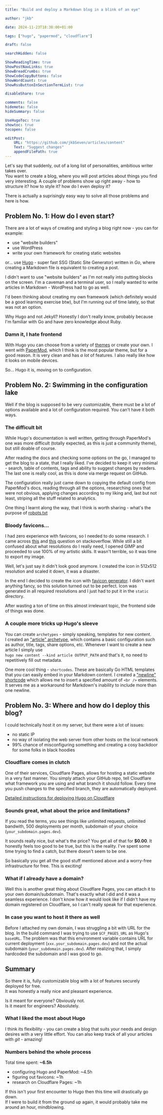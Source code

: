 ```yaml
---
title: "Build and deploy a Markdown blog in a blink of an eye"

author: "jkb"

date: 2024-11-23T18:38:00+01:00

tags: ["hugo", "papermod", "cloudflare"]

draft: false

searchHidden: false

ShowReadingTime: true
ShowPostNavLinks: true
ShowBreadCrumbs: true
ShowCodeCopyButtons: false
ShowWordCount: true
ShowRssButtonInSectionTermList: true

disableShare: true

comments: false
hidemeta: false
hideSummary: false

UseHugoToc: true
showtoc: true
tocopen: false

editPost:
    URL: "https://github.com/jkbSeven/articles/content"
    Text: "Suggest changes"
    appendFilePath: true
---
```


Let's say that suddenly, out of a long list of personalities, ambitious writer takes over.  
You want to create a blog, where you will post articles about things you find very interesting.
A couple of problems show up right away - how to structure it? how to style it? how do I even deploy it?

There is actually a suprisingly easy way to solve all those problems and here is how.

## Problem No. 1: How do I even start?
There are a lot of ways of creating and styling a blog right now - you can for example:
* use "website builders"
* use WordPress
* write your own framework for creating static websites

or... use [Hugo](https://gohugo.io/) - super fast SSG (Static Site Generator) written in _Go_, where creating a Markdown
file is equivalent to creating a post.

I didn't want to use "website builders" as I'm not really into putting blocks on the screen.
I'm a caveman and a terminal user, so I really wanted to write articles in Markdown - WordPress had to go as well.

I'd been thinking about creating my own framework (which definitely would be a good learning exercise btw),
but I'm running out of time lately, so that was not an option.

Why Hugo and not Jekyll?
Honestly I don't really know, probably because I'm familiar with Go and have zero knowledge about Ruby.

### Damn it, I hate frontend
With Hugo you can choose from a variety of [themes](https://themes.gohugo.io/) or create your own.
I went with [PaperMod](https://github.com/adityatelange/hugo-PaperMod),
which I think is the most popular theme, but for a good reason.
It is very clean and has _a lot_ of features. I also really like how it looks on mobile devices.

So... Hugo it is, moving on to configuration.

## Problem No. 2: Swimming in the configuration lake
Well if the blog is supposed to be very customizable, there must be a lot of options available
and a lot of configuration required.
You can't have it both ways.

### The difficult bit
While Hugo's documentation is well written, getting through PaperMod's one was more difficult
(totally expected, as this is just a community theme), but still doable of course.

After reading the docs and checking some options on the go, I managed to get the blog to a state, that I really liked.
I've decided to keep it very minimal - search, table of contents, tags and ability to suggest changes by readers. 
The last one is really cool, as this is done via merge request on GitHub.

The configuration really just came down to copying the default config from PaperMod's docs,
reading through all the options, researching ones that were not obvious, applying changes according to my liking
and, last but not least, striping all the stuff related to analytics.

One thing I learnt along the way, that I think is worth sharing - what's the purpose of
[robots.txt](https://www.cloudflare.com/learning/bots/what-is-robots-txt/) 

### Bloody favicons...
I had zero experience with favicons, so I needed to do some research.
I came across [this](https://stackoverflow.com/questions/4014823/does-a-favicon-have-to-be-32%C3%9732-or-16%C3%9716)
and [this](https://stackoverflow.com/questions/48956465/favicon-standard-2024-svg-ico-png-and-dimensions)
question on stackoverflow.
While still a bit confused about what resolutions do I really need,
I opened GIMP and proceeded to use 100% of my artistic skills. It wasn't terrible, so it was time to export my image.

Well, let's just say it didn't look good anymore.
I created the icon in 512x512 resolution and scaled it down, it was a disaster.

In the end I decided to create the icon with [favicon generator](https://favicon.io/).
I didn't want anything fancy, so this solution turned out to be perfect.
Icon was generated in all required resolutions and I just had to put it in the `static` directory.

After wasting a ton of time on this almost irrelevant topic, the frontend side of things was done.

### A couple more tricks up Hugo's sleeve
You can create `archetypes` - simply speaking, templates for new content.  
I created an ["article" archetype](https://github.com/jkbSeven/articles/blob/main/archetypes/article.md),
which contains a basic configuration such as author, title, tags, share options, etc.
Whenever I want to create a new article I simply use  
`hugo new content --kind article OUTPUT_PATH` and that's it, no need to repetitively fill out metadata.

One more cool thing - `shortcodes`.
These are basically Go HTML templates that you can easily embed in your Markdown content.
I created a ["newline" shortcode](https://github.com/jkbSeven/articles/blob/main/layouts/shortcodes/newline.html)
which allows me to insert a specified amount of `<br />` elements.
It serves me as a workaround for Markdown's inability to include more than one newline.

## Problem No. 3: Where and how do I deploy this blog?
I could technically host it on my server, but there were a lot of issues:
- no static IP
- no way of isolating the web server from other hosts on the local network
- 99% chance of misconfiguring something and creating a cosy backdoor for some folks in black hoodies

### Cloudflare comes in clutch
One of their services, Cloudflare Pages, allows for hosting a static website in a very fast manner.
You simply attach your GitHub repo, tell Cloudflare what framework you are using and what branch it should follow. 
Every time you push changes to the specified branch, they are automatically deployed.

[Detailed instructions for deploying Hugo on Cloudflare](https://developers.cloudflare.com/pages/framework-guides/deploy-a-hugo-site/)

### Sounds great, what about the price and limitations?
If you read the terms, you see things like unlimited requests, unlimited bandwith,
500 deployments per month, subdomain of your choice (`your_subdomain.pages.dev`).

It sounds really nice, but what's the price? You get all of that for **$0.00**.
It honestly feels too good to be true, but this is the reality.
I've spent some time trying to find a catch, but there doesn't seem to be one.

So basically you get all the good stuff mentioned above and a worry-free infrastructure for free. This is exciting!

### What if I already have a domain?
Well this is another great thing about Cloudflare Pages, you can attach it to your own domain/subdomain.
That's exactly what I did and it was a seamless experience.
I don't know how it would look like if I didn't have my domain registered on Cloudflare,
so I can't really speak for that experience.

### In case you want to host it there as well
Before I attached my own domain, I was struggling a bit with URL for the blog.
In the build command I was trying to use `$CF_PAGES_URL` as Hugo's `baseURL`.
The problem was that this environment variable contains URL for current deployment (`xxx.your_subdomain.pages.dev`)
and not the actual subdomain (`your_subdomain.pages.dev`).
After realizing that, I simply hardcoded the subdomain and I was good to go.

## Summary
So there it is, fully customizable blog with a lot of features securely deployed for free.  
It was honestly a really nice and pleasant experience.

Is it meant for everyone? Obviously not.  
Is it meant for engineers? Absolutely.

### What I liked the most about Hugo
I think its flexibility - you can create a blog that suits your needs and design desires with a very little effort.
You can also keep track of all your articles with _git_ - amazing!

### Numbers behind the whole process
Total time spent: **~6.5h**
* configuring Hugo and PaperMod: ~4.5h
* figuring out favicons: ~1h
* research on Cloudflare Pages: ~1h

If this isn't your first encounter to Hugo then this time will drastically go down.  
If I were to build it from the ground up again, it would probably take me around an hour, mindblowing.
